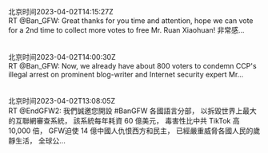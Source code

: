 北京时间2023-04-02T14:15:27Z<br>RT @Ban_GFW: Great thanks for you time and attention, hope we can vote for a 2nd time to collect more votes to free Mr. Ruan Xiaohuan! 
非常感…<br><br><br>北京时间2023-04-02T14:00:30Z<br>RT @Ban_GFW: Now, we already have about 800 voters to condemn CCP's illegal arrest on prominent blog-writer and Internet security expert Mr…<br><br><br>北京时间2023-04-02T13:08:05Z<br>RT @EndGFW2: 我們誠邀您開設 #BanGFW 各國語言分部，
以拆毀世界上最大的互聯網審查系統，
該系統每年耗資 60 億美元，
毒害性比中共 TikTok 高 10,000 倍，
GFW迫使 14 億中國人仇恨西方和民主，
已經嚴重威脅各國人民的歲靜生活，
全球公…<br><br><br>